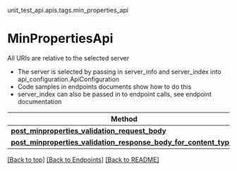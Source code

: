 <a name="top"></a>
unit_test_api.apis.tags.min_properties_api
# MinPropertiesApi

All URIs are relative to the selected server
- The server is selected by passing in server_info and server_index into api_configuration.ApiConfiguration
- Code samples in endpoints documents show how to do this
- server_index can also be passed in to endpoint calls, see endpoint documentation

Method | Description
------ | -------------
[**post_minproperties_validation_request_body**](min_properties_api/post_minproperties_validation_request_body.md) | 
[**post_minproperties_validation_response_body_for_content_types**](min_properties_api/post_minproperties_validation_response_body_for_content_types.md) | 

[[Back to top]](#top) [[Back to Endpoints]](../../../README.md#Endpoints) [[Back to README]](../../../README.md)
